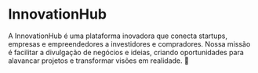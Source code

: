 # InnovationHub
A InnovationHub é uma plataforma inovadora que conecta startups, empresas e empreendedores a investidores e compradores. Nossa missão é facilitar a divulgação de negócios e ideias, criando oportunidades para alavancar projetos e transformar visões em realidade. 🚀

